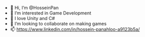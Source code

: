 - 👋 Hi, I’m @HosseinPan
- 👀 I’m interested in Game Development
- 🌱 I love Unity and C#
- 💞️ I’m looking to collaborate on making games
- 📫 https://www.linkedin.com/in/hossein-panahloo-a9123b5a/

<!---
hpanahloo/hpanahloo is a ✨ special ✨ repository because its `README.md` (this file) appears on your GitHub profile.
You can click the Preview link to take a look at your changes.
--->
